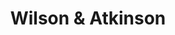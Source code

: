 ---
name: wilsonatkinson
title: Wilson & Atkinson
logo: /img/wilsonatkinson.png
period: Feb 2015 - Feb 2015
desc: Wilson & Atkinson is a full service boutique commercial law firm.
my_role: I was a vacation clerk.
outcomes: I conducted research for associates and partners and assisted with
          discovery.
---